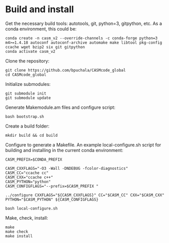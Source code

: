 Build and install
=================

Get the necessary build tools: autotools, git, python=3, gitpython, etc. As a conda environment, this could be:

    conda create -n casm_v2 --override-channels -c conda-forge python=3 m4>=1.4.18 autoconf autoconf-archive automake make libtool pkg-config ccache wget bzip2 six git gitpython
    conda activate casm_v2

Clone the repository:

    git clone https://github.com/bpuchala/CASMcode_global
    cd CASMcode_global

Initialize submodules:

    git submodule init
    git submodule update

Generate Makemodule.am files and configure script:

    bash bootstrap.sh

Create a build folder:

    mkdir build && cd build

Configure to generate a Makefile. An example local-configure.sh script for building and installing in the current conda environment:
```
CASM_PREFIX=$CONDA_PREFIX

CASM_CXXFLAGS="-O3 -Wall -DNDEBUG -fcolor-diagnostics"
CASM_CC="ccache cc"
CASM_CXX="ccache c++"
CASM_PYTHON="python"
CASM_CONFIGFLAGS="--prefix=$CASM_PREFIX "

../configure CXXFLAGS="${CASM_CXXFLAGS}" CC="$CASM_CC" CXX="$CASM_CXX" PYTHON="$CASM_PYTHON" ${CASM_CONFIGFLAGS}
```

    bash local-configure.sh

Make, check, install:

    make
    make check
    make install
